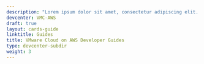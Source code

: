 ```yaml
---
description: "Lorem ipsum dolor sit amet, consectetur adipiscing elit. Quisque laoreet tempor dolor et dignissim. Nunc eleifend nibh in mauris euismod, at tristique odio efficitur. Cras."
devcenter: VMC-AWS
draft: true
layout: cards-guide
linktitle: Guides
title: VMware Cloud on AWS Developer Guides
type: devcenter-subdir
weight: 3
---
```

